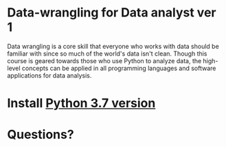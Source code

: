 # Data-wrangling for Data analyst ver 1 
Data wrangling is a core skill that everyone who works with data should be familiar with since so much of the world's data isn't clean. Though this course is geared towards those who use Python to analyze data, the high-level concepts can be applied in all programming languages and software applications for data analysis.

# Install [Python 3.7 version](https://www.anaconda.com/distribution/)

# Questions?


